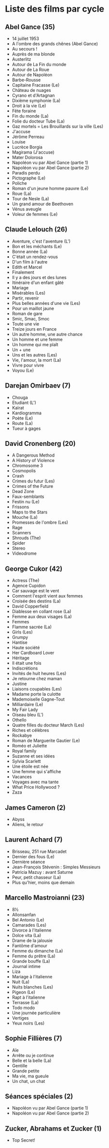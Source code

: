 # Liste des films par cycle

## Abel Gance (35)

  * 14 juillet 1953  
  * A l'ombre des grands chênes (Abel Gance)  
  * Au secours !  
  * Auprès de ma blonde  
  * Austerlitz  
  * Autour de La Fin du monde  
  * Autour de La Roue  
  * Autour de Napoléon  
  * Barbe-Rousse  
  * Capitaine Fracasse (Le)  
  * Château de nuages  
  * Cyrano et d'Artagnan  
  * Dixième symphonie (La)  
  * Droit à la vie (Le)  
  * Fête foraine  
  * Fin du monde (La)  
  * Folie du docteur Tube (La)  
  * Gaz mortels = Les Brouillards sur la ville (Les)  
  * J'accuse  
  * Jérôme Perreau  
  * Louise  
  * Lucrèce Borgia  
  * Magirama (J'accuse)  
  * Mater Dolorosa  
  * Napoléon vu par Abel Gance (partie 1)  
  * Napoléon vu par Abel Gance (partie 2)  
  * Paradis perdu  
  * Pictographe (Le)  
  * Poliche  
  * Roman d'un jeune homme pauvre (Le)  
  * Roue (La)  
  * Tour de Nesle (La)  
  * Un grand amour de Beethoven  
  * Vénus aveugle  
  * Voleur de femmes (Le)

## Claude Lelouch (26)

  * Aventure, c'est l'aventure (L')  
  * Bon et les méchants (Le)  
  * Bonne année (La)  
  * C'était un rendez-vous  
  * D'un film à l'autre  
  * Edith et Marcel  
  * Finalement  
  * Il y a des jours et des lunes  
  * Itinéraire d'un enfant gâté  
  * Mariage  
  * Misérables (Les)  
  * Partir, revenir  
  * Plus belles années d'une vie (Les)  
  * Pour un maillot jaune  
  * Roman de gare  
  * Smic, Smac, Smoc  
  * Toute une vie  
  * Treize jours en France  
  * Un autre homme, une autre chance  
  * Un homme et une femme  
  * Un homme qui me plaît  
  * Un + une  
  * Uns et les autres (Les)  
  * Vie, l'amour, la mort (La)  
  * Vivre pour vivre  
  * Voyou (Le)

## Darejan Omirbaev (7)

  * Chouga  
  * Etudiant (L')  
  * Kaïrat  
  * Kardiogramma  
  * Poète (Le)  
  * Route (La)  
  * Tueur à gages

## David Cronenberg (20)

  * A Dangerous Method  
  * A History of Violence  
  * Chromosome 3  
  * Cosmopolis  
  * Crash  
  * Crimes du futur (Les)  
  * Crimes of the Future  
  * Dead Zone  
  * Faux-semblants  
  * Festin nu (Le)  
  * Frissons  
  * Maps to the Stars  
  * Mouche (La)  
  * Promesses de l'ombre (Les)  
  * Rage  
  * Scanners  
  * Shrouds (The)  
  * Spider  
  * Stereo  
  * Videodrome

## George Cukor (42)

  * Actress (The)  
  * Agence Cupidon  
  * Car sauvage est le vent  
  * Comment l'esprit vient aux femmes  
  * Croisée des destins (La)  
  * David Copperfield  
  * Diablesse en collant rose (La)  
  * Femme aux deux visages (La)  
  * Femmes  
  * Flamme sacrée (La)  
  * Girls (Les)  
  * Grumpy  
  * Hantise  
  * Haute société  
  * Her Cardboard Lover  
  * Héritage  
  * Il était une fois  
  * Indiscrétions  
  * Invités de huit heures (Les)  
  * Je retourne chez maman  
  * Justine  
  * Liaisons coupables (Les)  
  * Madame porte la culotte  
  * Mademoiselle Gagne-Tout  
  * Milliardaire (Le)  
  * My Fair Lady  
  * Oiseau bleu (L')  
  * Othello  
  * Quatre filles du docteur March (Les)  
  * Riches et célèbres  
  * Rockabye  
  * Roman de Marguerite Gautier (Le)  
  * Roméo et Juliette  
  * Royal family  
  * Suzanne et ses idées  
  * Sylvia Scarlett  
  * Une étoile est née  
  * Une femme qui s'affiche  
  * Vacances  
  * Voyages avec ma tante  
  * What Price Hollywood ?  
  * Zaza

## James Cameron (2)

  * Abyss  
  * Aliens, le retour

## Laurent Achard (7)

  * Brisseau, 251 rue Marcadet  
  * Dernier des fous (Le)  
  * Dernière séance  
  * Jean-François Stévenin : Simples Messieurs  
  * Patricia Mazuy : avant Saturne  
  * Peur, petit chasseur (La)  
  * Plus qu'hier, moins que demain

## Marcello Mastroianni (23)

  * 8½  
  * Allonsanfan  
  * Bel Antonio (Le)  
  * Camarades (Les)  
  * Divorce à l'italienne  
  * Dolce vita (La)  
  * Drame de la jalousie  
  * Fantôme d'amour  
  * Femme du dimanche (La)  
  * Femme du prêtre (La)  
  * Grande bouffe (La)  
  * Journal intime  
  * Liza  
  * Mariage à l'italienne  
  * Nuit (La)  
  * Nuits blanches (Les)  
  * Pigeon (Le)  
  * Rapt à l'italienne  
  * Terrasse (La)  
  * Todo modo  
  * Une journée particulière  
  * Vertiges  
  * Yeux noirs (Les)

## Sophie Fillières (7)

  * Aïe  
  * Arrête ou je continue  
  * Belle et la belle (La)  
  * Gentille  
  * Grande petite  
  * Ma vie, ma gueule  
  * Un chat, un chat

## Séances spéciales (2)

  * Napoléon vu par Abel Gance (partie 1)  
  * Napoléon vu par Abel Gance (partie 2)

## Zucker, Abrahams et Zucker (1)

  * Top Secret!  
